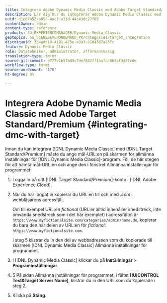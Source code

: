 ```yaml
---
title: Integrera Adobe Dynamic Media Classic med Adobe Target Standard/Premium
description: Lär dig hur du integrerar Adobe Dynamic Media Classic med Adobe Target Standard/Premium.
uuid: d1c07a52-b058-4ae3-a31d-44c43dc27f65
contentOwner: admin
content-type: reference
products: SG_EXPERIENCEMANAGER/Dynamic-Media-Classic
geptopics: SG_SCENESEVENONDEMAND_PK/categories/target_integration
discoiquuid: 3b4add18-4191-475e-a3a3-0184367a25fc
feature: Dynamic Media Classic
role: Datatekniker, administratör, affärsansvarig
translation-type: tm+mt
source-git-commit: e727c1b5fb43c7def842ff1bafcc8b3ef3437cde
workflow-type: tm+mt
source-wordcount: '170'
ht-degree: 0%

---
```



# Integrera Adobe Dynamic Media Classic med Adobe Target Standard/Premium {#integrating-dmc-with-target}

Innan du kan integrera [!DNL Dynamic Media Classic] med [!DNL Target Standard/Premium] måste du ange mål-URL:en på skärmen för allmänna inställningar för [!DNL Dynamic Media Classic]-program. Följ de här stegen för att hämta mål-URL:en och ange den i fönstret Allmänna inställningar för programmet:

1. Logga in på ditt [!DNL Target Standard/Premium]-konto i [!DNL Adobe Experience Cloud].
1. När du har loggat in kopierar du URL:en till och med *.com* i webbläsarens adressfält.

   Om till exempel URL:en *fictional* (URL:er alltid innehåller snedstreck, inte omvända snedstreck som i det här exemplet) i adressfältet är `https:\\www.myfictionalsite.com/categories/admin/home.do`, kopierar du bara den här delen av URL:en för *fictional*: `https:\\www.myfictionalsite.com`.

   I steg 5 klistrar du in den del av webbadressen som du kopierade till skärmen [!DNL Dynamic Media Classic] Allmänna inställningar för programmet.

1. I [!DNL Dynamic Media Classic] klickar du på **Inställningar** > **Programinställningar**.
1. 5 På sidan Allmänna inställningar för programmet, i fältet **[!UICONTROL Test&Target Server Name]**, klistrar du in den URL som du kopierade i steg 2.
1. Klicka på **Stäng**.

